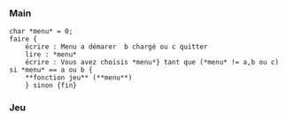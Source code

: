 ﻿
### Main
	char *menu* = 0; 
	faire {
		écrire : Menu a démarer  b chargé ou c quitter
		lire : *menu*
		écrire : Vous avez choisis *menu*} tant que (*menu* != a,b ou c)
	si *menu* == a ou b {
		**fonction jeu** (**menu**)
		} sinon {fin}

### Jeu

### 
	
